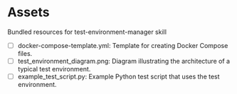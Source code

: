 # Assets

Bundled resources for test-environment-manager skill

- [ ] docker-compose-template.yml: Template for creating Docker Compose files.
- [ ] test_environment_diagram.png: Diagram illustrating the architecture of a typical test environment.
- [ ] example_test_script.py: Example Python test script that uses the test environment.
